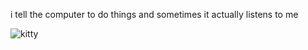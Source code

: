 i tell the computer to do things and sometimes it actually listens to me
<!--START_SECTION:update_image-->
<img src=https://raw.githubusercontent.com/sneakykestrel/sneakykestrel/main/.github/images/bungus.gif height="" width="" align=left alt=kitty />
<!--END_SECTION:update_image-->

